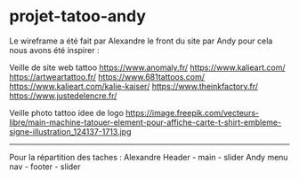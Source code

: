 # projet-tatoo-andy
Le wireframe a été fait par Alexandre
le front du site par Andy
pour cela nous avons été inspirer :

Veille de site web tattoo
https://www.anomaly.fr/
https://www.kalieart.com/
https://artweartattoo.fr/
https://www.681tattoos.com/
https://www.kalieart.com/kalie-kaiser/
https://www.theinkfactory.fr/
https://www.justedelencre.fr/




Veille photo tattoo
idee de logo
https://image.freepik.com/vecteurs-libre/main-machine-tatouer-element-pour-affiche-carte-t-shirt-embleme-signe-illustration_124137-1713.jpg

------------------------------------------------------------------
Pour la répartition des taches :
Alexandre Header - main - slider
Andy menu nav - footer - slider